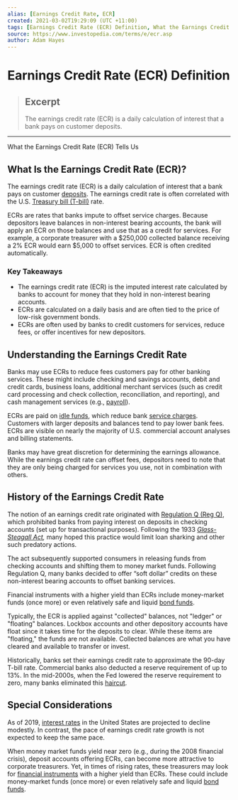 ```yaml
---
alias: [Earnings Credit Rate, ECR]
created: 2021-03-02T19:29:09 (UTC +11:00)
tags: [Earnings Credit Rate (ECR) Definition, What the Earnings Credit Rate (ECR) Tells Us]
source: https://www.investopedia.com/terms/e/ecr.asp
author: Adam Hayes
---
```


# Earnings Credit Rate (ECR) Definition

> ## Excerpt
> The earnings credit rate (ECR) is a daily calculation of interest that a bank pays on customer deposits.

---

What the Earnings Credit Rate (ECR) Tells Us
## What Is the Earnings Credit Rate (ECR)?

The earnings credit rate (ECR) is a daily calculation of interest that a bank pays on customer [deposits](https://www.investopedia.com/terms/d/deposit.asp). The earnings credit rate is often correlated with the U.S. [Treasury bill (T-bill)](https://www.investopedia.com/terms/t/treasurybill.asp) rate.

ECRs are rates that banks impute to offset service charges. Because depositors leave balances in non-interest bearing accounts, the bank will apply an ECR on those balances and use that as a credit for services. For example, a corporate treasurer with a $250,000 collected balance receiving a 2% ECR would earn $5,000 to offset services. ECR is often credited automatically.

### Key Takeaways

-   The earnings credit rate (ECR) is the imputed interest rate calculated by banks to account for money that they hold in non-interest bearing accounts.
-   ECRs are calculated on a daily basis and are often tied to the price of low-risk government bonds.
-   ECRs are often used by banks to credit customers for services, reduce fees, or offer incentives for new depositors.

## Understanding the Earnings Credit Rate

Banks may use ECRs to reduce fees customers pay for other banking services. These might include checking and savings accounts, debit and credit cards, business loans, additional merchant services (such as credit card processing and check collection, reconciliation, and reporting), and cash management services (e.g., [payroll](https://www.investopedia.com/terms/p/payroll.asp)).

ECRs are paid on [idle funds](https://www.investopedia.com/terms/i/idlefunds.asp), which reduce bank [service charges](https://www.investopedia.com/terms/s/service-charge.asp). Customers with larger deposits and balances tend to pay lower bank fees. ECRs are visible on nearly the majority of U.S. commercial account analyses and billing statements.

Banks may have great discretion for determining the earnings allowance. While the earnings credit rate can offset fees, depositors need to note that they are only being charged for services you use, not in combination with others.

## History of the Earnings Credit Rate

The notion of an earnings credit rate originated with [Regulation Q (Reg Q)](https://www.investopedia.com/terms/r/regulationq.asp), which prohibited banks from paying interest on deposits in checking accounts (set up for transactional purposes). Following the 1933 _[Glass-Steagall Act](https://www.investopedia.com/terms/g/glass_steagall_act.asp),_ many hoped this practice would limit loan sharking and other such predatory actions.

The act subsequently supported consumers in releasing funds from checking accounts and shifting them to money market funds. Following Regulation Q, many banks decided to offer “soft dollar” credits on these non-interest bearing accounts to offset banking services.

Financial instruments with a higher yield than ECRs include money-market funds (once more) or even relatively safe and liquid [bond funds](https://www.investopedia.com/terms/b/bondfund.asp).

Typically, the ECR is applied against "collected" balances, not "ledger" or "floating" balances. Lockbox accounts and other depository accounts have float since it takes time for the deposits to clear. While these items are "floating," the funds are not available. Collected balances are what you have cleared and available to transfer or invest.

Historically, banks set their earnings credit rate to approximate the 90-day T-bill rate. Commercial banks also deducted a reserve requirement of up to 13%. In the mid-2000s, when the Fed lowered the reserve requirement to zero, many banks eliminated this [haircut](https://www.investopedia.com/terms/h/haircut.asp).

## Special Considerations

As of 2019, [interest rates](https://www.investopedia.com/terms/i/interestrate.asp) in the United States are projected to decline modestly. In contrast, the pace of earnings credit rate growth is not expected to keep the same pace.

When money market funds yield near zero (e.g., during the 2008 financial crisis), deposit accounts offering ECRs, can become more attractive to corporate treasurers. Yet, in times of rising rates, these treasurers may look for [financial instruments](https://www.investopedia.com/terms/f/financialinstrument.asp) with a higher yield than ECRs. These could include money-market funds (once more) or even relatively safe and liquid [bond funds](https://www.investopedia.com/terms/b/bondfund.asp).
